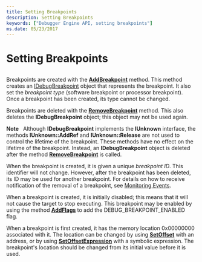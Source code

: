 ```yaml
---
title: Setting Breakpoints
description: Setting Breakpoints
keywords: ["Debugger Engine API, setting breakpoints"]
ms.date: 05/23/2017
---
```


# Setting Breakpoints


## <span id="ddk_using_breakpoints_dbx"></span><span id="DDK_USING_BREAKPOINTS_DBX"></span>


Breakpoints are created with the [**AddBreakpoint**](/windows-hardware/drivers/ddi/dbgeng/nf-dbgeng-idebugcontrol3-addbreakpoint) method. This method creates an [IDebugBreakpoint](/windows-hardware/drivers/ddi/dbgeng/nn-dbgeng-idebugbreakpoint) object that represents the breakpoint. It also set the *breakpoint type* (software breakpoint or processor breakpoint). Once a breakpoint has been created, its type cannot be changed.

Breakpoints are deleted with the [**RemoveBreakpoint**](/windows-hardware/drivers/ddi/dbgeng/nf-dbgeng-idebugcontrol3-removebreakpoint) method. This also deletes the **IDebugBreakpoint** object; this object may not be used again.

**Note**   Although **IDebugBreakpoint** implements the **IUnknown** interface, the methods **IUnknown::AddRef** and **IUnknown::Release** are not used to control the lifetime of the breakpoint. These methods have no effect on the lifetime of the breakpoint. Instead, an **IDebugBreakpoint** object is deleted after the method [**RemoveBreakpoint**](/windows-hardware/drivers/ddi/dbgeng/nf-dbgeng-idebugcontrol3-removebreakpoint) is called.

 

When the breakpoint is created, it is given a unique *breakpoint ID*. This identifier will not change. However, after the breakpoint has been deleted, its ID may be used for another breakpoint. For details on how to receive notification of the removal of a breakpoint, see [Monitoring Events](monitoring-events.md).

When a breakpoint is created, it is initially disabled; this means that it will not cause the target to stop executing. This breakpoint may be enabled by using the method [**AddFlags**](/windows-hardware/drivers/ddi/dbgeng/nf-dbgeng-idebugbreakpoint2-addflags) to add the DEBUG\_BREAKPOINT\_ENABLED flag.

When a breakpoint is first created, it has the memory location 0x00000000 associated with it. The location can be changed by using [**SetOffset**](/windows-hardware/drivers/ddi/dbgeng/nf-dbgeng-idebugbreakpoint2-setoffset) with an address, or by using [**SetOffsetExpression**](/windows-hardware/drivers/ddi/dbgeng/nf-dbgeng-idebugbreakpoint2-setoffsetexpression) with a symbolic expression. The breakpoint's location should be changed from its initial value before it is used.

 


